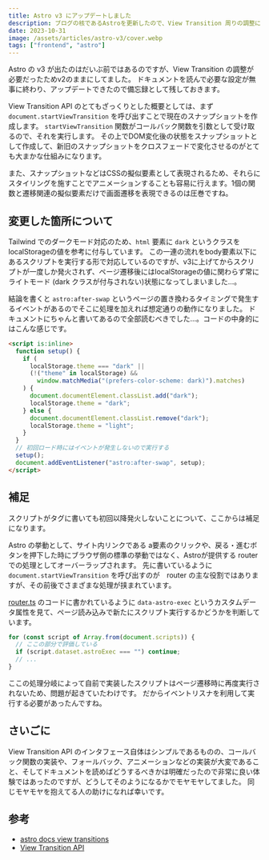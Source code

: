 ```yaml
---
title: Astro v3 にアップデートしました
description: ブログの核であるAstroを更新したので、View Transition 周りの調整について書きます。
date: 2023-10-31
image: /assets/articles/astro-v3/cover.webp
tags: ["frontend", "astro"]
---
```


Astro の v3 が出たのはだいぶ前ではあるのですが、View Transition の調整が必要だったためv2のままにしてました。
ドキュメントを読んで必要な設定が無事に終わり、アップデートできたので備忘録として残しておきます。

View Transition API のとてもざっくりとした概要としては、まず `document.startViewTransition` を呼び出すことで現在のスナップショットを作成します。
`startViewTransition` 関数がコールバック関数を引数として受け取るので、それを実行します。
その上でDOM変化後の状態をスナップショットとして作成して、新旧のスナップショットをクロスフェードで変化させるのがとても大まかな仕組みになります。

また、スナップショットなどはCSSの擬似要素として表現されるため、それらにスタイリングを施すことでアニメーションすることも容易に行えます。1個の関数と遷移関連の擬似要素だけで画面遷移を表現できるのは圧巻ですね。

## 変更した箇所について

Tailwind でのダークモード対応のため、`html` 要素に `dark` というクラスをlocalStorageの値を参考に付与しています。
この一連の流れをbody要素以下にあるスクリプトを実行する形で対応しているのですが、v3に上げてからスクリプトが一度しか発火されず、ページ遷移後にはlocalStorageの値に関わらず常にライトモード (dark クラスが付与されない)状態になってしまいました...。

結論を書くと `astro:after-swap` というページの置き換わるタイミングで発生するイベントがあるのでそこに処理を加えれば想定通りの動作になりました。
ドキュメントにちゃんと書いてあるので全部読むべきでした...。コードの中身的にはこんな感じです。

```html
<script is:inline>
  function setup() {
    if (
      localStorage.theme === "dark" ||
      (!("theme" in localStorage) &&
        window.matchMedia("(prefers-color-scheme: dark)").matches)
    ) {
      document.documentElement.classList.add("dark");
      localStorage.theme = "dark";
    } else {
      document.documentElement.classList.remove("dark");
      localStorage.theme = "light";
    }
  }
  // 初回ロード時にはイベントが発生しないので実行する
  setup();
  document.addEventListener("astro:after-swap", setup);
</script>
```

## 補足

スクリプトがタグに書いても初回以降発火しないことについて、ここからは補足になります。

Astro の挙動として、サイト内リンクである a要素のクリックや、戻る・進むボタンを押下した時にブラウザ側の標準の挙動ではなく、Astroが提供する router での処理としてオーバーラップされます。
先に書いているように `document.startViewTransition` を呼び出すのが　router の主な役割ではありますが、その前後でさまざまな処理が挟まれています。

[router.ts](https://github.com/withastro/astro/blob/35cd810f0f988010fbb8e6d7ab205de5d816e2b2/packages/astro/src/transitions/router.ts#L128-L147) のコードに書かれているように `data-astro-exec` というカスタムデータ属性を見て、ページ読み込みで新たにスクリプト実行するかどうかを判断しています。

```typescript
for (const script of Array.from(document.scripts)) {
  // ここの部分で評価している
  if (script.dataset.astroExec === "") continue;
  // ...
}
```

ここの処理分岐によって自前で実装したスクリプトはページ遷移時に再度実行されないため、問題が起きていたわけです。
だからイベントリスナを利用して実行する必要があったんですね。

## さいごに

View Transition API のインタフェース自体はシンプルであるものの、コールバック関数の実装や、フォールバック、アニメーションなどの実装が大変であること、そしてドキュメントを読めばどうするべきかは明確だったので非常に良い体験ではあったのですが、どうしてそのようになるかでモヤモヤしてました。
同じモヤモヤを抱えてる人の助けになれば幸いです。

## 参考

- [astro docs view transitions](https://docs.astro.build/en/guides/view-transitions/#client-side-navigation-process)
- [View Transition API](https://developer.mozilla.org/en-US/docs/Web/API/View_Transitions_API)
